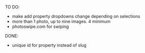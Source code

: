 
TO DO:

- make add property dropdowns change depending on selections
- more than 1 photo, up to nine images. 4 minimum
- photoswipe.com for swiping


DONE:
- unique id for property instead of slug


